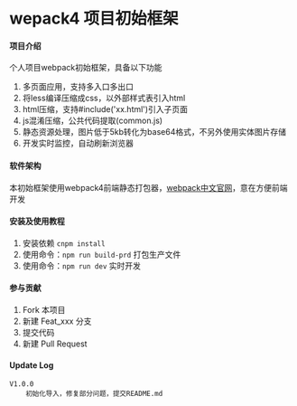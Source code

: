 # wepack4 项目初始框架

#### 项目介绍
个人项目webpack初始框架，具备以下功能

1. 多页面应用，支持多入口多出口
2. 将less编译压缩成css，以外部样式表引入html
3. html压缩，支持#include('xx.html')引入子页面
4. js混淆压缩，公共代码提取(common.js)
5. 静态资源处理，图片低于5kb转化为base64格式，不另外使用实体图片存储
6. 开发实时监控，自动刷新浏览器

#### 软件架构
本初始框架使用webpack4前端静态打包器，[webpack中文官网](https://www.webpackjs.com/)，意在方便前端开发


#### 安装及使用教程

1. 安装依赖  `cnpm install`
2. 使用命令：`npm run build-prd` 打包生产文件
3. 使用命令：`npm run dev` 实时开发


#### 参与贡献

1. Fork 本项目
2. 新建 Feat_xxx 分支
3. 提交代码
4. 新建 Pull Request


#### Update Log

    V1.0.0
        初始化导入，修复部分问题，提交README.md